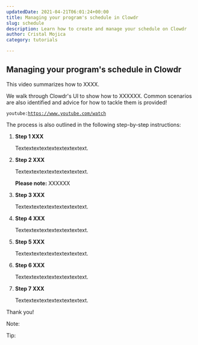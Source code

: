 ```yaml
---
updatedDate: 2021-04-21T06:01:24+00:00
title: Managing your program's schedule in Clowdr
slug: schedule
description: Learn how to create and manage your schedule on Clowdr
author: Cristal Mojica
category: tutorials

---
```

## Managing your program's schedule in Clowdr

This video summarizes how to XXXX.

We walk through Clowdr's UI to show how to XXXXXX. Common scenarios are also identified and advice for how to tackle them is provided!

`youtube:`[`https://www.youtube.com/watch`](https://www.youtube.com/watch "https://www.youtube.com/watch")

The process is also outlined in the following step-by-step instructions:

1. **Step 1 XXX**

   Textextextextextextextextext.
2. **Step 2 XXX**

   Textextextextextextextextext.

   **Please note:** XXXXXX
3. **Step 3 XXX**

   Textextextextextextextextext.
4. **Step 4 XXX**

   Textextextextextextextextext.
5. **Step 5 XXX**

   Textextextextextextextextext.
6. **Step 6 XXX**

   Textextextextextextextextext.
7. **Step 7 XXX**

   Textextextextextextextextext.

Thank you!

Note:

Tip: